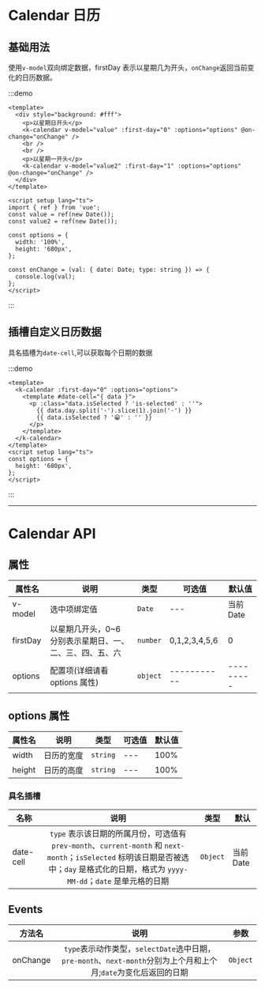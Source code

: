 # Calendar 日历

## 基础用法

使用`v-model`双向绑定数据，firstDay 表示以星期几为开头，`onChange`返回当前变化的日历数据。

:::demo

```vue
<template>
  <div style="background: #fff">
    <p>以星期日开头</p>
    <k-calendar v-model="value" :first-day="0" :options="options" @on-change="onChange" />
    <br />
    <br />
    <p>以星期一开头</p>
    <k-calendar v-model="value2" :first-day="1" :options="options" @on-change="onChange" />
  </div>
</template>

<script setup lang="ts">
import { ref } from 'vue';
const value = ref(new Date());
const value2 = ref(new Date());

const options = {
  width: '100%',
  height: '680px',
};

const onChange = (val: { date: Date; type: string }) => {
  console.log(val);
};
</script>
```

:::

## 插槽自定义日历数据

具名插槽为`date-cell`,可以获取每个日期的数据

:::demo

```vue
<template>
  <k-calendar :first-day="0" :options="options">
    <template #date-cell="{ data }">
      <p :class="data.isSelected ? 'is-selected' : ''">
        {{ data.day.split('-').slice(1).join('-') }}
        {{ data.isSelected ? '😁' : '' }}
      </p>
    </template>
  </k-calendar>
</template>
<script setup lang="ts">
const options = {
  height: '680px',
};
</script>
```

:::

---

# Calendar API

## 属性

| 属性名   | 说明                                                     | 类型     | 可选值        | 默认值    |
| -------- | -------------------------------------------------------- | -------- | ------------- | --------- |
| v-model  | 选中项绑定值                                             | `Date`   | ---           | 当前 Date |
| firstDay | 以星期几开头，0~6 分别表示星期日、一、二、三、四、五、六 | `number` | 0,1,2,3,4,5,6 | 0         |
| options  | 配置项(详细请看 options 属性)                            | `object` | -----------   | --------- |

## options 属性

| 属性名 | 说明       | 类型     | 可选值 | 默认值 |
| ------ | ---------- | -------- | ------ | ------ |
| width  | 日历的宽度 | `string` | ---    | 100%   |
| height | 日历的高度 | `string` | ---    | 100%   |

### 具名插槽

| 名称      |                                                                                           说明                                                                                           | 类型     | 默认      |
| --------- | :--------------------------------------------------------------------------------------------------------------------------------------------------------------------------------------: | -------- | --------- |
| date-cell | `type` 表示该日期的所属月份，可选值有 `prev-month`、`current-month` 和 `next-month`；`isSelected` 标明该日期是否被选中；`day` 是格式化的日期，格式为 `yyyy-MM-dd`；`date` 是单元格的日期 | `Object` | 当前 Date |

## Events

| 方法名   |                                                       说明                                                       | 参数     |
| -------- | :--------------------------------------------------------------------------------------------------------------: | -------- |
| onChange | `type`表示动作类型，`selectDate`选中日期，`pre-month`、`next-month`分别为上个月和上个月;`date`为变化后返回的日期 | `Object` |
